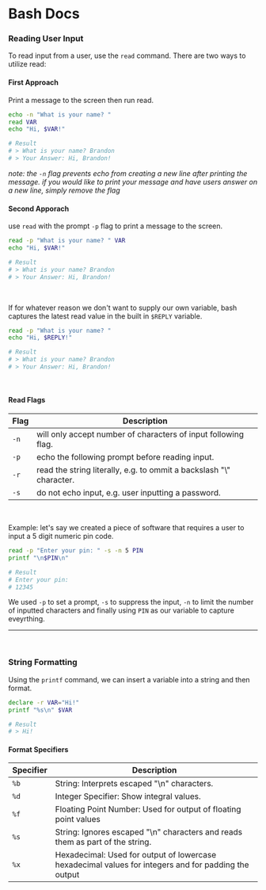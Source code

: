 # Bash Docs

### Reading User Input
To read input from a user, use the `read` command. There are two ways to utilize read:
<br/>

#### First Approach
Print a message to the screen then run read.
```sh
echo -n "What is your name? "
read VAR
echo "Hi, $VAR!"

# Result
# > What is your name? Brandon
# > Your Answer: Hi, Brandon!
```
*note: the `-n` flag prevents echo from creating a new line after printing the message. if you would like to print your message and have users answer on a new line, simply remove the flag*
<br/>

#### Second Apporach
use `read` with the prompt `-p` flag to print a message to the screen.
```sh
read -p "What is your name? " VAR
echo "Hi, $VAR!"

# Result
# > What is your name? Brandon
# > Your Answer: Hi, Brandon!
```
<br/>

If for whatever reason we don't want to supply our own variable, bash captures the latest read value in the built in `$REPLY` variable.
```sh
read -p "What is your name? "
echo "Hi, $REPLY!"

# Result
# > What is your name? Brandon
# > Your Answer: Hi, Brandon!
```
<br/>

#### Read Flags
| Flag | Description |
| -- | -- |
| `-n` | will only accept number of characters of input following flag. |
| `-p` | echo the following prompt before reading input. |
| `-r` | read the string literally, e.g. to ommit a backslash "\\" character. |
| `-s` | do not echo input, e.g. user inputting a password. |

<br/>

Example: let's say we created a piece of software that requires a user to input a 5 digit numeric pin code.
```sh
read -p "Enter your pin: " -s -n 5 PIN
printf "\n$PIN\n"

# Result
# Enter your pin:
# 12345
```
We used `-p` to set a prompt, `-s` to suppress the input, `-n` to limit the number of inputted characters and finally using `PIN` as our variable to capture eveyrthing.

---
<br/>

### String Formatting
Using the `printf` command, we can insert a variable into a string and then format.  

```sh
declare -r VAR="Hi!"
printf "%s\n" $VAR

# Result
# > Hi!
```

#### Format Specifiers
| Specifier | Description |
| -- | -- |
| `%b` | String: Interprets escaped "\\n" characters. |
| `%d` | Integer Specifier: Show integral values. |
| `%f` | Floating Point Number: Used for output of floating point values |
| `%s` | String: Ignores escaped "\\n" characters and reads them as part of the string. |
| `%x` | Hexadecimal: Used for output of lowercase hexadecimal values for integers and for padding the output|
